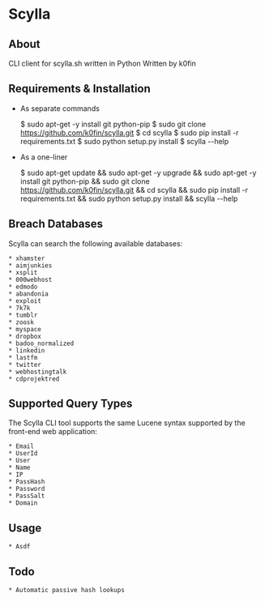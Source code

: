 # Scylla

## About
CLI client for scylla.sh written in Python
Written by k0fin

## Requirements & Installation

* As separate commands

    $ sudo apt-get -y install git python-pip
    $ sudo git clone https://github.com/k0fin/scylla.git
    $ cd scylla
    $ sudo pip install -r requirements.txt
    $ sudo python setup.py install
    $ scylla --help

* As a one-liner

    $ sudo apt-get update && sudo apt-get -y upgrade && sudo apt-get -y install git python-pip && sudo git clone https://github.com/k0fin/scylla.git && cd scylla && sudo pip install -r requirements.txt && sudo python setup.py install && scylla --help

## Breach Databases

Scylla can search the following available databases:

    * xhamster
    * aimjunkies
    * xsplit
    * 000webhost
    * edmodo
    * abandonia
    * exploit
    * 7k7k
    * tumblr
    * zoosk
    * myspace
    * dropbox
    * badoo_normalized
    * linkedin
    * lastfm
    * twitter
    * webhostingtalk
    * cdprojektred

## Supported Query Types

The Scylla CLI tool supports the same Lucene syntax supported by the front-end web application:

    * Email
    * UserId
    * User
    * Name
    * IP
    * PassHash
    * Password
    * PassSalt
    * Domain

## Usage

    * Asdf

## Todo

    * Automatic passive hash lookups
